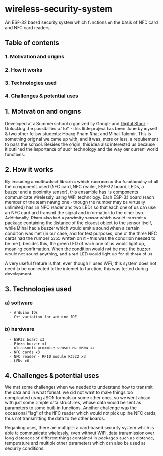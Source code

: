 # wireless-security-system
An ESP-32 based security system which functions on the basis of NFC card and NFC card readers.

## Table of contents
### 1. Motivation and origins
### 2. How it works
### 3. Technologies used
### 4. Challenges & potential uses

## 1. Motivation and origins
Developed at a Summer school organized by Google and [Digital Stack](https://digitalstack.ro/en/home/) - Unlocking the possibilites of IoT - this little project has been done by myself & two other fellow students: Hoang Pham Nhat and Mihai Tatomir. This is something original we came up with, and it was, more or less, a requirement to pass the school. Besides the origin, this idea also interested us because it outlined the importance of such technology and the way our current world functions.

## 2. How it works
By including a multitude of libraries which incorporate the functionality of all the components used (NFC card, NFC reader, ESP-32 board, LEDs, a buzzer and a proximity sensor), this ensamble has its components communicate wirelessly, using WiFi technology. Each ESP-32 board (each member of the team having one - though the number may be virtually unlimited) has an NFC reader and two LEDs so that each one of us can use an NFC card and transmit the signal and information to the other two. Additionally, Pham also had a proximity sensor which would transmit a package containing the distance of the closest object to the sensor itself, while Mihai had a buzzer which would emit a sound when a certain condition was met (in our case, and for test purposes, one of the three NFC cards had the number 5555 written on it - this was the condition needed to be met); besides this, the green LED of each one of us would light up, meaning confirmation. When the condition would not be met, the buzzer would not sound anything, and a red LED would light up for all three of us.

A very useful feature is that, even though it uses WiFi, this system does not need to be connected to the internet to function; this was tested during development.

## 3. Technologies used
### a) software
      - Arduino IDE
      - C++ variation for Arduino IDE

### b) hardware
      - ESP32 board x3
      - Piezo buzzer x1
      - Ultrasonic proxmity sensor HC-SR04 x1
      - NFC cards x3
      - NFC reader - RFID module RC522 x3
      - LEDs x6

## 4. Challenges & potential uses
We met some challenges when we needed to understand how to transmit the data and in what format: we did not want to make things too complicated using JSON formats or some other ones, so we went ahead with just some simple data structures, whose data would be sent as parameters to some built-in functions. Another challenge was the occasional "lag" of the NFC reader which would not pick up the NFC cards, thus not transmitting the data to the other boards.

Regarding uses, there are multiple: a card-based security system which is able to communicate wirelessly, even without WiFi, data transmission over long distances of different things contained in packages such as distance, temperature and multiple other parameters which can also be used as security conditions.
